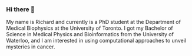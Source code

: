 ### Hi there 👋

<!--
**YinniKun/YinniKun** is a ✨ _special_ ✨ repository because its `README.md` (this file) appears on your GitHub profile.

Here are some ideas to get you started:

- 🔭 I’m currently working on ...
- 🌱 I’m currently learning ...
- 👯 I’m looking to collaborate on ...
- 🤔 I’m looking for help with ...
- 💬 Ask me about ...
- 📫 How to reach me: ...
- 😄 Pronouns: ...
- ⚡ Fun fact: ...
-->

My name is Richard and currently is a PhD student at the Department of Medical Biophysics at the University of Toronto. I got my Bachelor of Science in Medical Physics and Bioinformatics from the University of Waterloo, and I am interested in using computational approaches to unveil mysteries in cancer.  
